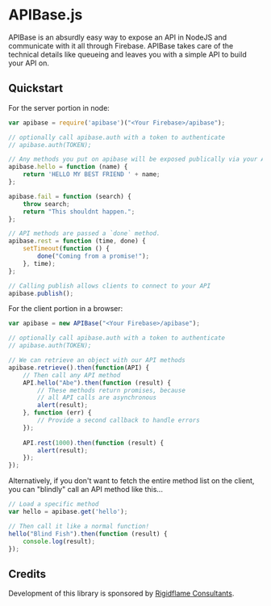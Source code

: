 APIBase.js
=======

APIBase is an absurdly easy way to expose an API in NodeJS and communicate with it all through Firebase. APIBase takes care of the technical details like queueing and leaves you with a simple API to build your API on. 

Quickstart
----------

For the server portion in node:

```js
var apibase = require('apibase')("<Your Firebase>/apibase");

// optionally call apibase.auth with a token to authenticate
// apibase.auth(TOKEN);

// Any methods you put on apibase will be exposed publically via your API
apibase.hello = function (name) {   
    return 'HELLO MY BEST FRIEND ' + name;
};

apibase.fail = function (search) {   
    throw search;
    return "This shouldnt happen.";
};

// API methods are passed a `done` method.
apibase.rest = function (time, done) {
    setTimeout(function () {
        done("Coming from a promise!");
    }, time);
};

// Calling publish allows clients to connect to your API
apibase.publish();
```

For the client portion in a browser:

```js
var apibase = new APIBase("<Your Firebase>/apibase");

// optionally call apibase.auth with a token to authenticate
// apibase.auth(TOKEN);

// We can retrieve an object with our API methods
apibase.retrieve().then(function(API) {
    // Then call any API method
    API.hello("Abe").then(function (result) {
        // These methods return promises, because
        // all API calls are asynchronous
        alert(result);
    }, function (err) {
        // Provide a second callback to handle errors
    });
    
    API.rest(1000).then(function (result) {
        alert(result);
    });
});
```

Alternatively, if you don't want to fetch the entire method list on the client, you can "blindly" call an API method like this...

```js
// Load a specific method
var hello = apibase.get('hello');

// Then call it like a normal function!
hello("Blind Fish").then(function (result) {
    console.log(result);
});

```

Credits
-------

Development of this library is sponsored by [Rigidflame Consultants](http://www.rigidflame.com).